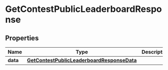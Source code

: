 
# GetContestPublicLeaderboardResponse

## Properties
Name | Type | Description | Notes
------------ | ------------- | ------------- | -------------
**data** | [**GetContestPublicLeaderboardResponseData**](GetContestPublicLeaderboardResponseData.md) |  |  [optional]



